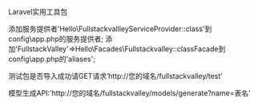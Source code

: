 Laravel实用工具包

添加服务提供者'Hello\FullstackvallleyServiceProvider::class'到config\app.php的服务提供者;
添加'FullstackValley'=>Hello\Facades\Fullstackvalley::classFacade到config\app.php的'aliases';

测试包是否导入成功请GET请求‘http://您的域名/fullstackvalley/test’

模型生成API:'http://您的域名/fullstackvalley/models/generate?name=表名'

